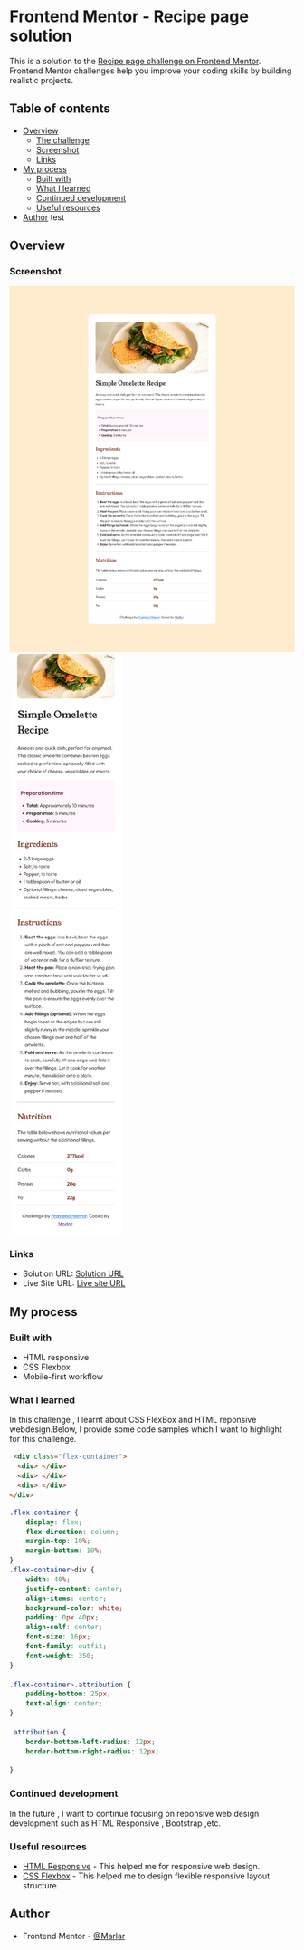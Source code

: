# Frontend Mentor - Recipe page solution

This is a solution to the [Recipe page challenge on Frontend Mentor](https://www.frontendmentor.io/challenges/recipe-page-KiTsR8QQKm). Frontend Mentor challenges help you improve your coding skills by building realistic projects. 

## Table of contents

- [Overview](#overview)
  - [The challenge](#the-challenge)
  - [Screenshot](#screenshot)
  - [Links](#links)
- [My process](#my-process)
  - [Built with](#built-with)
  - [What I learned](#what-i-learned)
  - [Continued development](#continued-development)
  - [Useful resources](#useful-resources)
- [Author](#author)
test 
## Overview

### Screenshot


![Desktop design preview of my solution](./design/created_by_ML/Desktop_design_byML.png)
![Mobile design preview of my solution](./design/created_by_ML/Mobile_design_byML.png)

### Links

- Solution URL: [Solution URL](https://www.frontendmentor.io/solutions/responsive-recipe-page-using-css-flexbox-and-html-responsive-sTt3ONBQgd)
- Live Site URL: [Live site URL](https://marlar-tz.github.io/Responsive_Recipe_Page/)

## My process

### Built with

- HTML responsive
- CSS Flexbox
- Mobile-first workflow

### What I learned

In this challenge , I learnt about CSS FlexBox and HTML reponsive webdesign.Below, I provide some code samples which I want to highlight for this challenge. 

```html
 <div class="flex-container">
  <div> </div>
  <div> </div>
  <div> </div>
</div> 
```
```css
.flex-container {
    display: flex;
    flex-direction: column;
    margin-top: 10%;
    margin-bottom: 10%;
}
.flex-container>div {
    width: 40%;
    justify-content: center;
    align-items: center;
    background-color: white;
    padding: 0px 40px;
    align-self: center;
    font-size: 16px;
    font-family: outfit;
    font-weight: 350;
}

.flex-container>.attribution {
    padding-bottom: 25px;
    text-align: center;
}

.attribution {
    border-bottom-left-radius: 12px;
    border-bottom-right-radius: 12px;

}
```

### Continued development

In the future , I want to continue focusing on reponsive web design development such as HTML Responsive , Bootstrap ,etc.



### Useful resources

- [HTML Responsive](https://www.w3schools.com/html/html_responsive.asp) - This helped me for responsive web design.
- [CSS Flexbox](https://www.w3schools.com/css/css3_flexbox.asp) - This helped me to design flexible responsive layout structure.


## Author

- Frontend Mentor - [@Marlar](https://www.frontendmentor.io/profile/marlar-tz)


